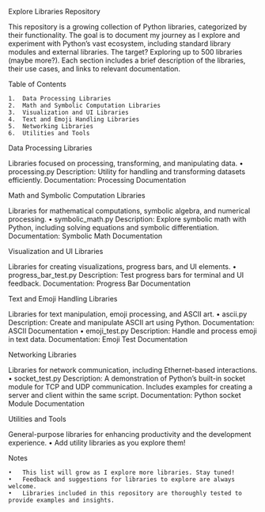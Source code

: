 Explore Libraries Repository

This repository is a growing collection of Python libraries, categorized by their functionality. The goal is to document my journey as I explore and experiment with Python’s vast ecosystem, including standard library modules and external libraries. The target? Exploring up to 500 libraries (maybe more?). Each section includes a brief description of the libraries, their use cases, and links to relevant documentation.

Table of Contents

	1.	Data Processing Libraries
	2.	Math and Symbolic Computation Libraries
	3.	Visualization and UI Libraries
	4.	Text and Emoji Handling Libraries
	5.	Networking Libraries
	6.	Utilities and Tools

Data Processing Libraries

Libraries focused on processing, transforming, and manipulating data.
	•	processing.py
Description: Utility for handling and transforming datasets efficiently.
Documentation: Processing Documentation

Math and Symbolic Computation Libraries

Libraries for mathematical computations, symbolic algebra, and numerical processing.
	•	symbolic_math.py
Description: Explore symbolic math with Python, including solving equations and symbolic differentiation.
Documentation: Symbolic Math Documentation

Visualization and UI Libraries

Libraries for creating visualizations, progress bars, and UI elements.
	•	progress_bar_test.py
Description: Test progress bars for terminal and UI feedback.
Documentation: Progress Bar Documentation

Text and Emoji Handling Libraries

Libraries for text manipulation, emoji processing, and ASCII art.
	•	ascii.py
Description: Create and manipulate ASCII art using Python.
Documentation: ASCII Documentation
	•	emoji_test.py
Description: Handle and process emoji in text data.
Documentation: Emoji Test Documentation

Networking Libraries

Libraries for network communication, including Ethernet-based interactions.
	•	socket_test.py
Description: A demonstration of Python’s built-in socket module for TCP and UDP communication. Includes examples for creating a server and client within the same script.
Documentation: Python socket Module Documentation

Utilities and Tools

General-purpose libraries for enhancing productivity and the development experience.
	•	Add utility libraries as you explore them!

Notes

	•	This list will grow as I explore more libraries. Stay tuned!
	•	Feedback and suggestions for libraries to explore are always welcome.
	•	Libraries included in this repository are thoroughly tested to provide examples and insights.
